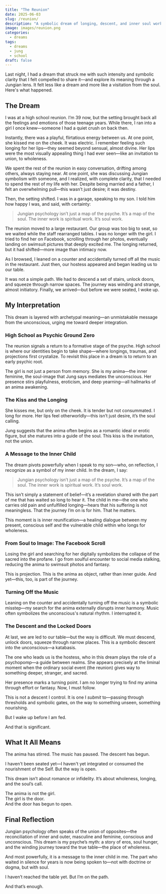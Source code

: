 ```yaml
---
title: "The Reunion"
date: 2025-06-03
slug: /reunion/
description: "A symbolic dream of longing, descent, and inner soul work, interpreted through a Jungian lens"
image: images/reunion.png
categories:
  - dreams
tags:
  - dreams
  - jung
  - school
draft: false
---
```



Last night, I had a dream that struck me with such intensity and symbolic clarity that I felt compelled to share it—and explore its meaning through a Jungian lens. It felt less like a dream and more like a visitation from the soul. Here's what happened.

## The Dream

I was at a high school reunion. I’m 39 now, but the setting brought back all the feelings and emotions of those teenage years. While there, I ran into a girl I once knew—someone I had a quiet crush on back then.

Instantly, there was a playful, flirtatious energy between us. At one point, she kissed me on the cheek. It was electric. I remember feeling such longing for her lips—they seemed beyond sensual, almost divine. Her lips were the most visually appealing thing I had ever seen—like an invitation to union, to wholeness.

We spent the rest of the reunion in easy conversation, drifting among others, always staying near. At one point, she was discussing Jungian symbolism with someone, and I realized, with complete clarity, that I needed to spend the rest of my life with her. Despite being married and a father, I felt an overwhelming pull—this wasn’t just desire; it was destiny.

Then, the setting shifted. I was in a garage, speaking to my son. I told him how happy I was, and said, with certainty:

> Jungian psychology isn’t just a map of the psyche. It’s a map of the soul. The inner work is spiritual work. It’s soul work.

The reunion moved to a large restaurant. Our group was too big to seat, so we waited while the staff rearranged tables. I was no longer with the girl. I tried to find her on Facebook, scrolling through her photos, eventually landing on swimsuit pictures that deeply excited me. The longing returned, but it had shifted—more image than intimacy now.

As I browsed, I leaned on a counter and accidentally turned off all the music in the restaurant. Just then, our hostess appeared and began leading us to our table.

It was not a simple path. We had to descend a set of stairs, unlock doors, and squeeze through narrow spaces. The journey was winding and strange, almost initiatory. Finally, we arrived—but before we were seated, I woke up.

## My Interpretation

This dream is layered with archetypal meaning—an unmistakable message from the unconscious, urging me toward deeper integration.

### High School as Psychic Ground Zero

The reunion signals a return to a formative stage of the psyche. High school is where our identities begin to take shape—where longings, traumas, and projections first crystalize. To revisit this place in a dream is to return to an early psychic root.

The girl is not just a person from memory. She is my anima—the inner feminine, the soul-image that Jung says mediates the unconscious. Her presence stirs playfulness, eroticism, and deep yearning—all hallmarks of an anima awakening.

### The Kiss and the Longing

She kisses me, but only on the cheek. It is tender but not consummated. I long for more. Her lips feel otherworldly—this isn’t just desire, it’s the soul calling.

Jung suggests that the anima often begins as a romantic ideal or erotic figure, but she matures into a guide of the soul. This kiss is the invitation, not the union.

### A Message to the Inner Child

The dream pivots powerfully when I speak to my son—who, on reflection, I recognize as a symbol of my inner child. In the dream, I say:

> Jungian psychology isn’t just a map of the psyche. It’s a map of the soul. The inner work is spiritual work. It’s soul work.

This isn’t simply a statement of belief—it’s a revelation shared with the part of me that has waited so long to hear it. The child in me—the one who carries old pain and unfulfilled longing—hears that his suffering is not meaningless. That the journey I’m on is for him. That he matters.

This moment is is inner reunification—a healing dialogue between my present, conscious self and the vulnerable child within who longs for wholeness.

### From Soul to Image: The Facebook Scroll

Losing the girl and searching for her digitally symbolizes the collapse of the sacred into the profane. I go from soulful encounter to social media stalking, reducing the anima to swimsuit photos and fantasy.

This is projection. This is the anima as object, rather than inner guide. And yet—this, too, is part of the journey.

### Turning Off the Music

Leaning on the counter and accidentally turning off the music is a symbolic misstep—my search for the anima externally disrupts inner harmony. Music often symbolizes the unconscious's natural rhythm. I interrupted it.

### The Descent and the Locked Doors

At last, we are led to our table—but the way is difficult. We must descend, unlock doors, squeeze through narrow places. This is a symbolic descent into the unconscious—a katabasis.

The one who leads us is the hostess, who in this dream plays the role of a psychopomp—a guide between realms. She appears precisely at the liminal moment when the ordinary social event (the reunion) gives way to something deeper, stranger, and sacred.

Her presence marks a turning point. I am no longer trying to find my anima through effort or fantasy. Now, I must follow.

This is not a descent I control. It is one I *submit* to—passing through thresholds and symbolic gates, on the way to something unseen, something nourishing.

But I wake up before I am fed.

And that is significant.

## What It All Means

The anima has stirred. The music has paused. The descent has begun.

I haven't been seated yet—I haven't yet integrated or consumed the nourishment of the Self. But the way is open.

This dream isn’t about romance or infidelity. It’s about wholeness, longing, and the soul’s call.

The anima is not the girl.  
The girl is the door.  
And the door has begun to open.

## Final Reflection

Jungian psychology often speaks of the union of opposites—the reconciliation of inner and outer, masculine and feminine, conscious and unconscious. This dream is my psyche’s myth: a story of eros, soul hunger, and the winding journey toward the true table—the place of wholeness.

And most powerfully, it is a message to the inner child in me. The part who waited in silence for years is now being spoken to—not with doctrine or dogma, but with soul.

I haven’t reached the table yet. But I’m on the path.

And that’s enough.

